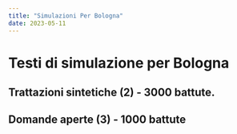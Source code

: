 ```yaml
---
title: "Simulazioni Per Bologna"
date: 2023-05-11
---
```

# Testi di simulazione per Bologna
## Trattazioni sintetiche (2) - 3000 battute.

## Domande aperte (3) - 1000 battute
